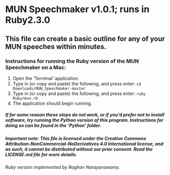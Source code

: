 # MUN Speechmaker v1.0.1; runs in Ruby2.3.0

## This file can create a basic outline for any of your MUN speeches within minutes.

### Instructions for running the Ruby version of the MUN Speechmaker on a Mac:

1. Open the ‘Terminal’ application.
2. Type in (or copy and paste) the following, and press enter: `cd Downloads/MUN_Speechmaker-master`
3. Type in (or copy and paste) the following, and press enter: `ruby Ruby/mun.rb`
4. The application should begin running.

##### If for some reason these steps do not work, or if you'd prefer not to install software, try running the Python version of this program. Instructions for doing so can be found in the ‘Python’ folder. 

##### Important note: This file is licensed under the Creative Commons Attribution-NonCommercial-NoDerivatives 4.0 International license, and as such, it cannot be distributed without our prior consent. Read the LICENSE.md file for more details.

###### Ruby version implemented by Raghav Narayanswamy.
